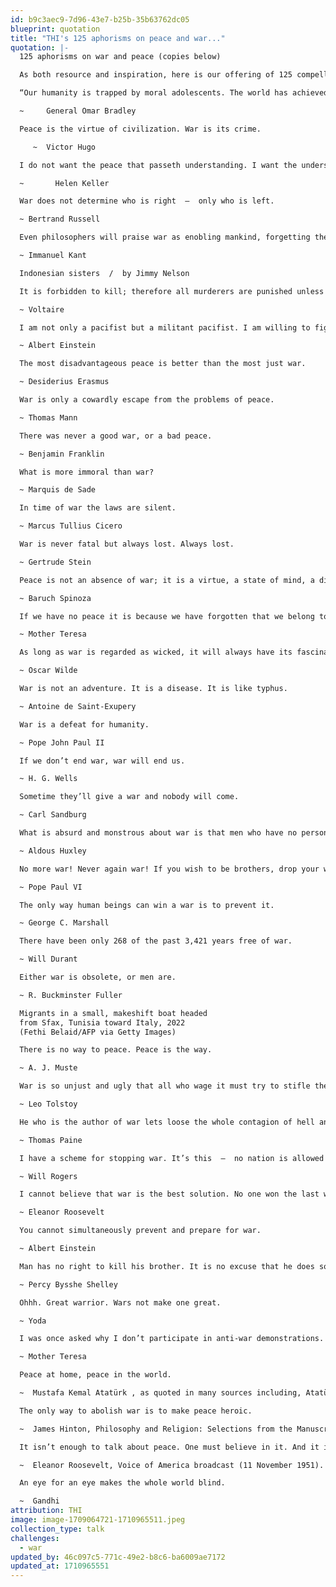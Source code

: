 ```yaml
---
id: b9c3aec9-7d96-43e7-b25b-35b63762dc05
blueprint: quotation
title: "THI's 125 aphorisms on peace and war..."
quotation: |-
  125 aphorisms on war and peace (copies below)

  As both resource and inspiration, here is our offering of 125 compelling aphorisms on war and peace.

  “Our humanity is trapped by moral adolescents. The world has achieved brilliance without wisdom, power without conscience.”            

  ~     General Omar Bradley 

  Peace is the virtue of civilization. War is its crime.          

     ~  Victor Hugo

  I do not want the peace that passeth understanding. I want the understanding which bringeth peace. 

  ~       Helen Keller

  War does not determine who is right  –  only who is left.

  ~ Bertrand Russell

  Even philosophers will praise war as enobling mankind, forgetting the Greek who said:  ‘War is bad in that it begets more evil than it kills.’

  ~ Immanuel Kant

  Indonesian sisters  /  by Jimmy Nelson

  It is forbidden to kill; therefore all murderers are punished unless they kill in large numbers and to the sound of trumpets. 

  ~ Voltaire

  I am not only a pacifist but a militant pacifist. I am willing to fight for peace. Nothing will end war unless the people themselves refuse to go to war. 

  ~ Albert Einstein

  The most disadvantageous peace is better than the most just war. 

  ~ Desiderius Erasmus

  War is only a cowardly escape from the problems of peace. 

  ~ Thomas Mann

  There was never a good war, or a bad peace. 

  ~ Benjamin Franklin

  What is more immoral than war?

  ~ Marquis de Sade

  In time of war the laws are silent.

  ~ Marcus Tullius Cicero

  War is never fatal but always lost. Always lost. 

  ~ Gertrude Stein

  Peace is not an absence of war; it is a virtue, a state of mind, a disposition for benevolence, confidence, justice. 

  ~ Baruch Spinoza

  If we have no peace it is because we have forgotten that we belong to each other. 

  ~ Mother Teresa

  As long as war is regarded as wicked, it will always have its fascination. When it is looked upon as vulgar, it will cease to be popular. 

  ~ Oscar Wilde

  War is not an adventure. It is a disease. It is like typhus. 

  ~ Antoine de Saint-Exupery

  War is a defeat for humanity. 

  ~ Pope John Paul II

  If we don’t end war, war will end us. 

  ~ H. G. Wells

  Sometime they’ll give a war and nobody will come. 

  ~ Carl Sandburg

  What is absurd and monstrous about war is that men who have no personal quarrel should be trained to murder one another in cold blood.

  ~ Aldous Huxley

  No more war! Never again war! If you wish to be brothers, drop your weapons. 

  ~ Pope Paul VI

  The only way human beings can win a war is to prevent it. 

  ~ George C. Marshall

  There have been only 268 of the past 3,421 years free of war. 

  ~ Will Durant

  Either war is obsolete, or men are.

  ~ R. Buckminster Fuller

  Migrants in a small, makeshift boat headed
  from Sfax, Tunisia toward Italy, 2022
  (Fethi Belaid/AFP via Getty Images)

  There is no way to peace. Peace is the way. 

  ~ A. J. Muste

  War is so unjust and ugly that all who wage it must try to stifle the voice of conscience within themselves. 

  ~ Leo Tolstoy

  He who is the author of war lets loose the whole contagion of hell and opens a vein that bleeds a nation to death. 

  ~ Thomas Paine

  I have a scheme for stopping war. It’s this  –  no nation is allowed to enter a war till they have paid for the last one.

  ~ Will Rogers

  I cannot believe that war is the best solution. No one won the last war, and no one will win the next war.

  ~ Eleanor Roosevelt

  You cannot simultaneously prevent and prepare for war. 

  ~ Albert Einstein

  Man has no right to kill his brother. It is no excuse that he does so in uniform: he only adds the infamy of servitude to the crime of murder. 

  ~ Percy Bysshe Shelley

  Ohhh. Great warrior. Wars not make one great. 

  ~ Yoda

  I was once asked why I don’t participate in anti-war demonstrations. I said that I will never do that, but as soon as you have a pro-peace rally, I’ll be there.

  ~ Mother Teresa

  Peace at home, peace in the world.

  ~  Mustafa Kemal Atatürk , as quoted in many sources including, Atatürk(1963) by Uluğ İğdemir, p. 200; and Small Nations and Great Powers: A Study of Ethnopolitical Conflict in the Caucasus (2000) by Svante E. Cornell, p. 287. It later became the motto of the Republic of Turkey.

  The only way to abolish war is to make peace heroic.

  ~  James Hinton, Philosophy and Religion: Selections from the Manuscripts of the Late James Hinton, ed. Caroline Haddon, (2nd ed., London: 1884), p. 267.

  It isn’t enough to talk about peace. One must believe in it. And it isn’t enough to believe in it. One must work at it.

  ~  Eleanor Roosevelt, Voice of America broadcast (11 November 1951).

  An eye for an eye makes the whole world blind.

  ~  Gandhi
attribution: THI
image: image-1709064721-1710965511.jpeg
collection_type: talk
challenges:
  - war
updated_by: 46c097c5-771c-49e2-b8c6-ba6009ae7172
updated_at: 1710965551
---
```

